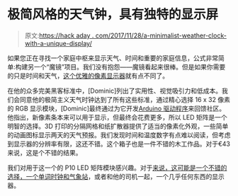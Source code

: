 # 极简风格的天气钟，具有独特的显示屏

> 原文:[https://hack aday . com/2017/11/28/a-minimalist-weather-clock-with-a-unique-display/](https://hackaday.com/2017/11/28/a-minimalist-weather-clock-with-a-unique-display/)

如果您正在寻找一个家庭中枢来显示天气、时间和重要的家庭信息，公式非常简单:构建另一个“魔镜”项目。我们没有抱怨——魔镜看起来很棒。但是如果你需要的只是时间和天气，[这个优雅的像素显示器](https://2dom.github.io/PixelTime/)就有点不同了。

在他的众多完美黑客标准中，[Dominic]列出了实用性、视觉吸引力和低成本。我们会同意他的极简主义天气时钟达到了所有这些标准，通过精心选择 16 x 32 像素的 RGB 显示模块，[Dominic]最终通过为它开发[Arduino 驱动程序](https://github.com/2dom/P10_matrix)来回馈社区。他指出，新像素条本来可以用于显示，但最终会花费更多，所以 LED 矩阵是一个明智的选择。3D 打印的分隔网格和纸扩散器提供了适当的像素化外观，一些简单的动画图标显示两天的天气预报。我们发现时间和温度数字有点难以阅读，但考虑到显示器的分辨率有限，这还不错。这个箱子也是一件不错的木工作品。对于€43 来说，这是个不错的结果。

我们对用于这一个的 P10 LED 矩阵模块感兴趣。对于[来说，这可能是一个不错的选择，一个单词时钟和气象站](https://hackaday.com/2016/04/27/slim-and-classy-word-clock-shows-the-weather-too/)，或者和他的司机一起，一个几乎任何东西的显示器。